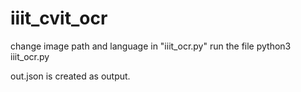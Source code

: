 # iiit_cvit_ocr

change image path and language in "iiit_ocr.py"
run the file
python3 iiit_ocr.py

out.json is created as output.

